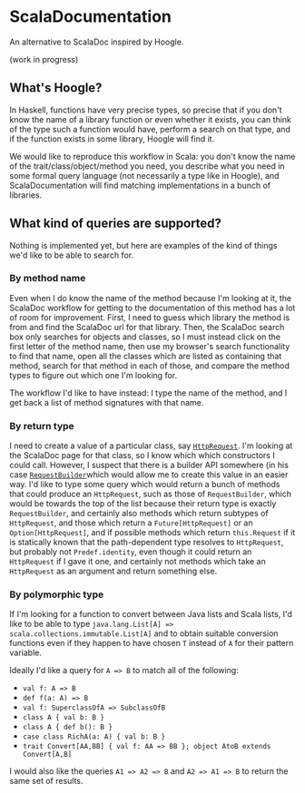 # ScalaDocumentation

An alternative to ScalaDoc inspired by Hoogle.

(work in progress)

## What's Hoogle?

In Haskell, functions have very precise types, so precise that if you don't know the name of a library function or even whether it exists, you can think of the type such a function would have, perform a search on that type, and if the function exists in some library, Hoogle will find it.

We would like to reproduce this workflow in Scala: you don't know the name of the trait/class/object/method you need, you describe what you need in some formal query language (not necessarily a type like in Hoogle), and ScalaDocumentation will find matching implementations in a bunch of libraries.

## What kind of queries are supported?

Nothing is implemented yet, but here are examples of the kind of things we'd like to be able to search for.

### By method name

Even when I do know the name of the method because I'm looking at it, the ScalaDoc workflow for getting to the documentation of this method has a lot of room for improvement. First, I need to guess which library the method is from and find the ScalaDoc url for that library. Then, the ScalaDoc search box only searches for objects and classes, so I must instead click on the first letter of the method name, then use my browser's search functionality to find that name, open all the classes which are listed as containing that method, search for that method in each of those, and compare the method types to figure out which one I'm looking for.

The workflow I'd like to have instead: I type the name of the method, and I get back a list of method signatures with that name.

### By return type

I need to create a value of a particular class, say [`HttpRequest`](http://doc.akka.io/api/akka-stream-and-http-experimental/0.5/index.html#akka.http.model.HttpRequest). I'm looking at the ScalaDoc page for that class, so I know which which constructors I could call. However, I suspect that there is a builder API somewhere (in his case [`RequestBuilder`](http://doc.akka.io/api/akka-stream-and-http-experimental/0.9/index.html#akka.http.client.RequestBuilding$RequestBuilder)which would allow me to create this value in an easier way. I'd like to type some query which would return a bunch of methods that could produce an `HttpRequest`, such as those of `RequestBuilder`, which would be towards the top of the list because their return type is exactly `RequestBuilder`, and certainly also methods which return subtypes of `HttpRequest`, and those which return a `Future[HttpRequest]` or an `Option[HttpRequest]`, and if possible methods which return `this.Request` if it is statically known that the path-dependent type resolves to `HttpRequest`, but probably not `Predef.identity`, even though it could return an `HttpRequest` if I gave it one, and certainly not methods which take an `HttpRequest` as an argument and return something else.

### By polymorphic type

If I'm looking for a function to convert between Java lists and Scala lists, I'd like to be able to type `java.lang.List[A] => scala.collections.immutable.List[A]` and to obtain suitable conversion functions even if they happen to have chosen `T` instead of `A` for their pattern variable.

Ideally I'd like a query for `A => B` to match all of the following:

* `val f: A => B`
* `def f(a: A) => B`
* `val f: SuperclassOfA => SubclassOfB`
* `class A { val b: B }`
* `class A { def b(): B }`
* `case class RichA(a: A) { val b: B }`
* `trait Convert[AA,BB] { val f: AA => BB }; object AtoB extends Convert[A,B]`

I would also like the queries `A1 => A2 => B` and `A2 => A1 => B` to return the same set of results.
